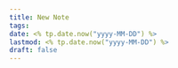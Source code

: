 ```yaml
---
title: New Note
tags: 
date: <% tp.date.now("yyyy-MM-DD") %>
lastmod: <% tp.date.now("yyyy-MM-DD") %>
draft: false
---
```

